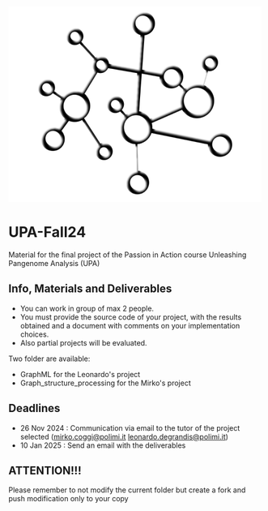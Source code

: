 ![Graph](graph1.png)
# UPA-Fall24
Material for the final project of the Passion in Action course Unleashing Pangenome Analysis (UPA)

## Info, Materials and Deliverables
- You can work in group of max 2 people.
- You must provide the source code of your project, with the results obtained and a document with comments on your implementation choices.
- Also partial projects will be evaluated.

Two folder are available:

- GraphML for the Leonardo's project
- Graph_structure_processing for the Mirko's project

## Deadlines
- 26 Nov 2024 : Communication via email to the tutor of the project selected (mirko.coggi@polimi.it leonardo.degrandis@polimi.it)
- 10 Jan 2025 : Send an email with the deliverables

## ATTENTION!!! 
Please remember to not modify the current folder but create a fork and push modification only to your copy
